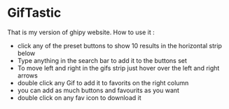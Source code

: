 # GifTastic

That is my version of ghipy website.
 How to use it :
- click any of the preset buttons to show 10 results in the horizontal strip below
- Type anything in the search bar to add it to the buttons set
- To move left and right in the gifs strip just hover over the left and right arrows
- double click any Gif to add it to favorits on the right column
- you can add as much buttons and favourits as you want
- double click on any fav icon to download it
